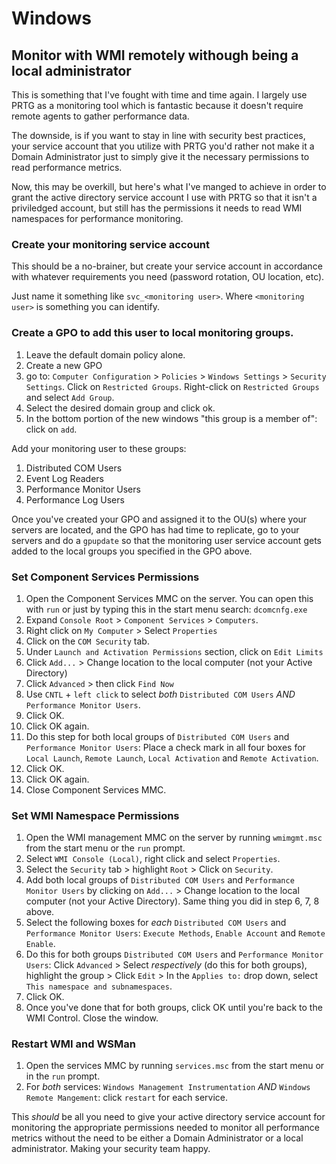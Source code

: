 # Windows

## Monitor with WMI remotely withough being a local administrator

This is something that I've fought with time and time again. I largely use PRTG as a monitoring tool which is fantastic because it doesn't require remote agents to gather performance data.

The downside, is if you want to stay in line with security best practices, your service account that you utilize with PRTG you'd rather not make it a Domain Administrator just to simply give it the necessary permissions to read performance metrics.

Now, this may be overkill, but here's what I've manged to achieve in order to grant the active directory service account I use with PRTG so that it isn't a priviledged account, but still has the permissions it needs to read WMI namespaces for performance monitoring.

### Create your monitoring service account

This should be a no-brainer, but create your service account in accordance with whatever requirements you need (password rotation, OU location, etc).

Just name it something like `svc_<monitoring user>`. Where `<monitoring user>` is something you can identify.

### Create a GPO to add this user to local monitoring groups.

1. Leave the default domain policy alone.
2. Create a new GPO
3. go to:  `Computer Configuration` > `Policies` > `Windows Settings` > `Security Settings`. Click on `Restricted Groups`. Right-click on `Restricted Groups` and select `Add Group`.
4. Select the desired domain group and click ok.
5. In the bottom portion of the new windows "this group is a member of": click on `add`.

Add your monitoring user to these groups:

1. Distributed COM Users
2. Event Log Readers
3. Performance Monitor Users
4. Performance Log Users

Once you've created your GPO and assigned it to the OU(s) where your servers are located, and the GPO has had time to replicate, go to your servers and do a `gpupdate` so that the monitoring user service account gets added to the local groups you specified in the GPO above.

### Set Component Services Permissions

1. Open the Component Services MMC on the server.  You can open this with `run` or just by typing this in the start menu search: `dcomcnfg.exe`
2. Expand `Console Root` > `Component Services` > `Computers`.
3. Right click on `My Computer` > Select `Properties`
4. Click on the `COM Security` tab.
5. Under `Launch and Activation Permissions` section, click on `Edit Limits`
6. Click `Add...` > Change location to the local computer (not your Active Directory)
7. Click `Advanced` > then click `Find Now`
8. Use `CNTL` + `left click` to select _both_ `Distributed COM Users` *AND* `Performance Monitor Users`. 
9. Click OK.
10. Click OK again.
11. Do this step for both local groups of `Distributed COM Users` and `Performance Monitor Users`: Place a check mark in all four boxes for `Local Launch`, `Remote Launch`, `Local Activation` and `Remote Activation`.
12. Click OK.
13. Click OK again.
14. Close Component Services MMC.

### Set WMI Namespace Permissions 

1. Open the WMI management MMC on the server by running `wmimgmt.msc` from the start menu or the `run` prompt.
2. Select `WMI Console (Local)`, right click and select `Properties`.
3. Select the `Security` tab > highlight `Root` > Click on `Security`.
4. Add both local groups of `Distributed COM Users` and `Performance Monitor Users` by clicking on `Add...` > Change location to the local computer (not your Active Directory). Same thing you did in step 6, 7, 8 above.
5. Select the following boxes for *each* `Distributed COM Users` and `Performance Monitor Users`: `Execute Methods`, `Enable Account` and `Remote Enable`.
6. Do this for both groups `Distributed COM Users` and `Performance Monitor Users`: Click `Advanced` > Select _respectively_ (do this for both groups), highlight the group > Click `Edit` > In the `Applies to:` drop down, select `This namespace and subnamespaces`.
7. Click OK.
8. Once you've done that for both groups, click OK until you're back to the WMI Control. Close the window.

### Restart WMI and WSMan

1. Open the services MMC by running `services.msc` from the start menu or in the `run` prompt.
2. For _both_ services: `Windows Management Instrumentation` *AND* `Windows Remote Mangement`: click `restart` for each service.

This _should_ be all you need to give your active directory service account for monitoring the appropriate permissions needed to monitor all performance metrics without the need to be either a Domain Administrator or a local administrator.  Making your security team happy.